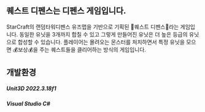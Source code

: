 ## 퀘스트 디펜스는 디펜스 게임입니다.
StarCraft의 랜덤타워디펜스 유즈맵을 기반으로 기획된 🚧퀘스트 디펜스🚧라는 게임입니다.
동일한 유닛을 3개까지 합칠 수 있고 그렇게 만들어진 유닛은 더 높은 등급의 유닛으로 합성할 수 있습니다.
플레이어는 몰려오는 몬스터를 처치하면서 특정 유닛을 모으면 💰보상💰을 주는 퀘스트들을 클리어하는 방식의 게임입니다.


## 개발환경
##### Unit3D 2022.3.18f1 
##### Visual Studio C#
